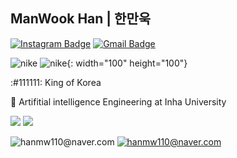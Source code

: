 ## ManWook Han | 한만욱
[![Instagram Badge](https://img.shields.io/badge/Instagram-9c38d1?style=flat&logo=Instagram&logoColor=white)](https://www.instagram.com/wook_10000/?hl=ko) 
[![Gmail Badge](https://img.shields.io/badge/Gmail-D14836?style=flat&logo=Gmail&logoColor=white)](mailto:hanmw110@naver.com) 


![nike](https://user-images.githubusercontent.com/98882987/157058709-0a449cbc-988b-43b4-bca8-bf3215dd9be1.svg)
![nike](https://user-images.githubusercontent.com/98882987/157058709-0a449cbc-988b-43b4-bca8-bf3215dd9be1.svg){: width="100" height="100"}

:#111111: King of Korea

:school: Artifitial intelligence Engineering at Inha University

<img src="https://camo.githubusercontent.com/9df8c919d38a85c47f3a99e1526670a58ba12b4be15d59fc877b97c48eeb65b6/68747470733a2f2f696d672e736869656c64732e696f2f62616467652f507974686f6e2d3337373641423f7374796c653d666f722d7468652d6261646765266c6f676f3d507974686f6e266c6f676f436f6c6f723d626c61636b">  <img src="https://camo.githubusercontent.com/7a00745b9de983fdb27bf693d60cf50c703a937ad80fcc71601691f5ec8ab6c8/68747470733a2f2f696d672e736869656c64732e696f2f62616467652f51742d3431434435323f7374796c653d666f722d7468652d6261646765266c6f676f3d5174266c6f676f436f6c6f723d626c61636b">

![hanmw110@naver.com](https://github-readme-stats.vercel.app/api?username=manNomi&show_icons=true)
[![hanmw110@naver.com](https://github-readme-stats.vercel.app/api/top-langs/?username=manNomiID&show_icons=true&hide_border=true&title_color=004386&icon_color=004386&layout=compact)](https://github.com/manNomi)
